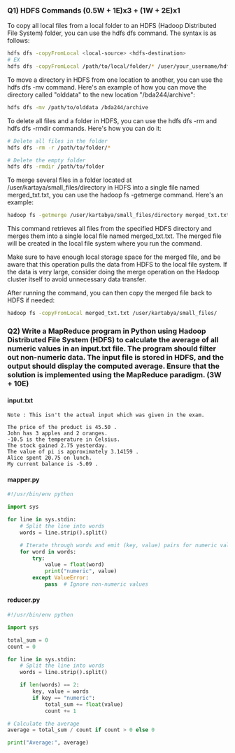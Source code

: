 ### Q1) HDFS Commands (0.5W + 1E)x3 + (1W + 2E)x1
To copy all local files from a local folder to an HDFS (Hadoop Distributed File System) folder, you can use the hdfs dfs command. The syntax is as follows:
```bash
hdfs dfs -copyFromLocal <local-source> <hdfs-destination>
# EX
hdfs dfs -copyFromLocal /path/to/local/folder/* /user/your_username/hdfs_folder

```
To move a directory in HDFS from one location to another, you can use the hdfs dfs -mv command. Here's an example of how you can move the directory called "olddata" to the new location "/bda244/archive":
```bash
hdfs dfs -mv /path/to/olddata /bda244/archive
```
To delete all files and a folder in HDFS, you can use the hdfs dfs -rm and hdfs dfs -rmdir commands. Here's how you can do it:
```bash
# Delete all files in the folder
hdfs dfs -rm -r /path/to/folder/*

# Delete the empty folder
hdfs dfs -rmdir /path/to/folder
```
To merge several files in a folder located at /user/kartaya/small_files/directory in HDFS into a single file named merged_txt.txt, you can use the hadoop fs -getmerge command. Here's an example:
```bash
hadoop fs -getmerge /user/kartabya/small_files/directory merged_txt.txt
```
This command retrieves all files from the specified HDFS directory and merges them into a single local file named merged_txt.txt. The merged file will be created in the local file system where you run the command.

Make sure to have enough local storage space for the merged file, and be aware that this operation pulls the data from HDFS to the local file system. If the data is very large, consider doing the merge operation on the Hadoop cluster itself to avoid unnecessary data transfer.

After running the command, you can then copy the merged file back to HDFS if needed:
```bash
hadoop fs -copyFromLocal merged_txt.txt /user/kartabya/small_files/
```

### Q2) Write a MapReduce program in Python using Hadoop Distributed File System (HDFS) to calculate the average of all numeric values in an input.txt file. The program should filter out non-numeric data. The input file is stored in HDFS, and the output should display the computed average. Ensure that the solution is implemented using the MapReduce paradigm. (3W + 10E)
#### input.txt
`Note : This isn't the actual input which was given in the exam.`
```plaintext
The price of the product is 45.50 .
John has 3 apples and 2 oranges.
-10.5 is the temperature in Celsius.
The stock gained 2.75 yesterday.
The value of pi is approximately 3.14159 .
Alice spent 20.75 on lunch.
My current balance is -5.09 .
```
#### mapper.py
```python
#!/usr/bin/env python

import sys

for line in sys.stdin:
    # Split the line into words
    words = line.strip().split()

    # Iterate through words and emit (key, value) pairs for numeric values
    for word in words:
        try:
            value = float(word)
            print("numeric", value)
        except ValueError:
            pass  # Ignore non-numeric values

```
#### reducer.py
```python
#!/usr/bin/env python

import sys

total_sum = 0
count = 0

for line in sys.stdin:
    # Split the line into words
    words = line.strip().split()

    if len(words) == 2:
        key, value = words
        if key == "numeric":
            total_sum += float(value)
            count += 1

# Calculate the average
average = total_sum / count if count > 0 else 0

print("Average:", average)
```
